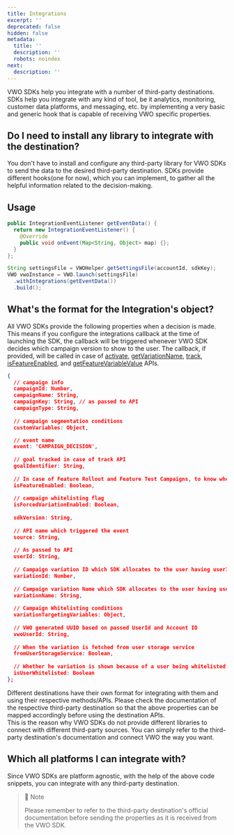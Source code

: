 ```yaml
---
title: Integrations
excerpt: ''
deprecated: false
hidden: false
metadata:
  title: ''
  description: ''
  robots: noindex
next:
  description: ''
---
```

VWO SDKs help you integrate with a number of third-party destinations. SDKs help you integrate with any kind of tool, be it analytics, monitoring, customer data platforms, and messaging, etc. by implementing a very basic and generic hook that is capable of receiving VWO specific properties.

## Do I need to install any library to integrate with the destination?

You don't have to install and configure any third-party library for VWO SDKs to send the data to the desired third-party destination. SDKs provide different hooks(one for now), which you can implement, to gather all the helpful information related to the decision-making.

## Usage

```java
public IntegrationEventListener getEventData() {
  return new IntegrationEventListener() {
    @Override
    public void onEvent(Map<String, Object> map) {};
  }
};

String settingsFile = VWOHelper.getSettingsFile(accountId, sdkKey);
VWO vwoInstance = VWO.launch(settingsFile)
  .withIntegrations(getEventData())
  .build();
```

## What's the format for the Integration's object?

All VWO SDKs provide the following properties when a decision is made. This means if you configure the integrations callback at the time of launching the SDK, the callback will be triggered whenever VWO SDK decides which campaign version to show to the user. The callback, if provided, will be called in case of [activate](https://developers.vwo.com/docs/java-activate), [getVariationName](https://developers.vwo.com/docs/java-get-variation-name), [track](https://developers.vwo.com/docs/java-track), [isFeatureEnabled](https://developers.vwo.com/docs/java-is-feature-enabled), and [getFeatureVariableValue](https://developers.vwo.com/docs/java-get-feature-variable-value) APIs.

```json
{
  // campaign info
  campaignId: Number,
  campaignName: String,
  campaignKey: String, // as passed to API
  campaignType: String,
  
  // campaign segmentation conditions
  customVariables: Object,

  // event name
  event: 'CAMPAIGN_DECISION',
  
  // goal tracked in case of track API
  goalIdentifier: String,
    
  // In case of Feature Rollout and Feature Test Campaigns, to know whether the feature is enabled for the user having userId
  isFeatureEnabled: Boolean,
  
  // campaign whitelisting flag
  isForcedVariationEnabled: Boolean,
  
  sdkVersion: String,
  
  // API name which triggered the event
  source: String,
  
  // As passed to API
  userId: String,
  
  // Campaign variation ID which SDK allocates to the user having userId
  variationId: Number,
    
  // Campaign variation Name which SDK allocates to the user having userId
  variationName: String,
    
  // Campaign Whitelisting conditions
  variationTargetingVariables: Object,
   
  // VWO generated UUID based on passed UserId and Account ID
  vwoUserId: String,
  
  // When the variation is fetched from user storage service
  fromUserStorageService: Boolean,
  
  // Whether he variation is shown because of a user being whitelisted
  isUserWhitelisted: Boolean
};
```

Different destinations have their own format for integrating with them and using their respective methods/APIs. Please check the documentation of the respective third-party destination so that the above properties can be mapped accordingly before using the destination APIs.\
This is the reason why VWO SDKs do not provide different libraries to connect with different third-party sources. You can simply refer to the third-party destination's documentation and connect VWO the way you want.

## Which all platforms I can integrate with?

Since VWO SDKs are platform agnostic, with the help of the above code snippets, you can integrate with any third-party destination. 

> 📘 Note
>
> Please remember to refer to the third-party destination's official documentation before sending the properties as it is received from the VWO SDK.
